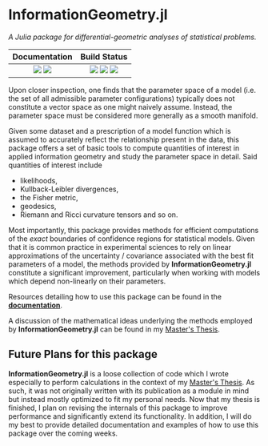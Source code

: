 # InformationGeometry.jl

*A Julia package for differential-geometric analyses of statistical problems.*

| **Documentation** | **Build Status** |
|:-----------------:|:----------------:|
| [![][docs-stable-img]][docs-stable-url] [![][docs-dev-img]][docs-dev-url] | [![][travis-img]][travis-url] [![][appveyor-img]][appveyor-url] [![][codecov-img]][codecov-url] |

Upon closer inspection, one finds that the parameter space of a model (i.e. the set of all admissible parameter configurations) typically does not constitute a vector space as one might naively assume. Instead, the parameter space must be considered more generally as a smooth manifold.

Given some dataset and a prescription of a model function which is assumed to accurately reflect the relationship present in the data, this package offers a set of basic tools to compute quantities of interest in applied information geometry and study the parameter space in detail. Said quantities of interest include
* likelihoods,
* Kullback-Leibler divergences,
* the Fisher metric,
* geodesics,
* Riemann and Ricci curvature tensors
and so on.

Most importantly, this package provides methods for efficient computations of the *exact* boundaries of confidence regions for statistical models. Given that it is common practice in experimental sciences to rely on linear approximations of the uncertainty / covariance associated with the best fit parameters of a model, the methods provided by **InformationGeometry.jl** constitute a significant improvement, particularly when working with models which depend non-linearly on their parameters.

Resources detailing how to use this package can be found in the [**documentation**](https://RafaelArutjunjan.github.io/InformationGeometry.jl/dev).

A discussion of the mathematical ideas underlying the methods employed by **InformationGeometry.jl** can be found in my [Master's Thesis](https://github.com/RafaelArutjunjan/Master-Thesis).


Future Plans for this package
-----------------------------
**InformationGeometry.jl** is a loose collection of code which I wrote especially to perform calculations in the context of my [Master's Thesis](https://github.com/RafaelArutjunjan/Master-Thesis). As such, it was not originally written with its publication as a module in mind but instead mostly optimized to fit my personal needs. Now that my thesis is finished, I plan on revising the internals of this package to improve performance and significantly extend its functionality. In addition, I will do my best to provide detailed documentation and examples of how to use this package over the coming weeks.


[docs-stable-img]: https://img.shields.io/badge/docs-stable-blue.svg
[docs-stable-url]: https://RafaelArutjunjan.github.io/InformationGeometry.jl/stable

[docs-dev-img]: https://img.shields.io/badge/docs-dev-blue.svg
[docs-dev-url]: https://RafaelArutjunjan.github.io/InformationGeometry.jl/dev

[travis-img]: https://travis-ci.com/RafaelArutjunjan/InformationGeometry.jl.svg?branch=master
[travis-url]: https://travis-ci.com/RafaelArutjunjan/InformationGeometry.jl

[appveyor-img]: https://ci.appveyor.com/api/projects/status/github/RafaelArutjunjan/InformationGeometry.jl?svg=true
[appveyor-url]: https://ci.appveyor.com/project/RafaelArutjunjan/InformationGeometry-jl

[codecov-img]: https://codecov.io/gh/RafaelArutjunjan/InformationGeometry.jl/branch/master/graph/badge.svg
[codecov-url]: https://codecov.io/gh/RafaelArutjunjan/InformationGeometry.jl
